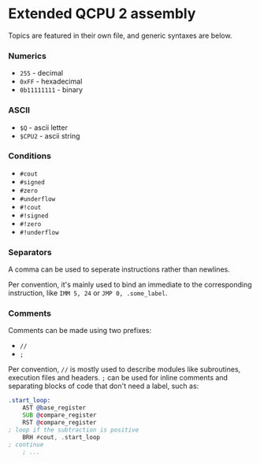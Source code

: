 # Extended QCPU 2 assembly

Topics are featured in their own file, and generic syntaxes are below. 

### Numerics
* `255` - decimal
* `0xFF` - hexadecimal
* `0b11111111` - binary

### ASCII
* `$Q` - ascii letter
* `$CPU2` - ascii string

### Conditions
* `#cout`
* `#signed`
* `#zero`
* `#underflow`
* `#!cout`
* `#!signed`
* `#!zero`
* `#!underflow`

### Separators

A comma can be used to seperate instructions rather than newlines.

Per convention, it's mainly used to bind an immediate to the corresponding instruction, like `IMM 5, 24` or `JMP 0, .some_label`.

### Comments

Comments can be made using two prefixes:

* `//`
* `;`

Per convention, `//` is mostly used to describe modules like subroutines, execution files and headers. `;` can be used for inline comments and separating blocks of code that don't need a label, such as:

```asm
.start_loop:
    AST @base_register
    SUB @compare_register
    RST @compare_register
; loop if the subtraction is positive
    BRH #cout, .start_loop
; continue
    ; ...
```

